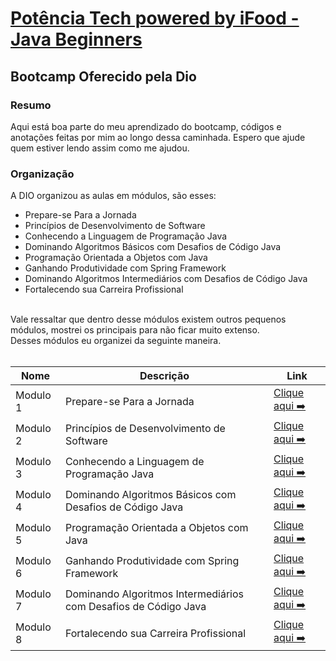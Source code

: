 # [Potência Tech powered by iFood - Java Beginners](https://web.dio.me/track/20f1afd5-7e98-440b-8680-05b13da63c27)
## Bootcamp Oferecido pela Dio

### Resumo
Aqui está boa parte do meu aprendizado do bootcamp, códigos e anotações feitas por mim ao longo dessa caminhada. Espero que ajude quem estiver lendo assim como me ajudou.

### Organização
A DIO organizou as aulas em módulos, são esses:
- Prepare-se Para a Jornada 
- Princípios de Desenvolvimento de Software
- Conhecendo a Linguagem de Programação Java
- Dominando Algoritmos Básicos com Desafios de Código Java
- Programação Orientada a Objetos com Java
- Ganhando Produtividade com Spring Framework
- Dominando Algoritmos Intermediários com Desafios de Código Java
- Fortalecendo sua Carreira Profissional
<br>
Vale ressaltar que dentro desse módulos existem outros pequenos módulos, mostrei os principais para não ficar muito extenso.
<br>
Desses módulos eu organizei da seguinte maneira.
<br>
<br>

| Nome        | Descrição                                                       | Link                       |
| ----------- | --------------------------------------------------------------- | -------------------------- |
| Modulo 1    | Prepare-se Para a Jornada                                       | [Clique aqui ➡️](Modulo-1/)|
| Modulo 2    | Princípios de Desenvolvimento de Software                       | [Clique aqui ➡️](Modulo-2/)|
| Modulo 3    | Conhecendo a Linguagem de Programação Java                      | [Clique aqui ➡️](Modulo-3/)|
| Modulo 4    | Dominando Algoritmos Básicos com Desafios de Código Java        | [Clique aqui ➡️](Modulo-4/)|
| Modulo 5    | Programação Orientada a Objetos com Java                        | [Clique aqui ➡️](Modulo-5/)|
| Modulo 6    | Ganhando Produtividade com Spring Framework                     | [Clique aqui ➡️](Modulo-6/)|
| Modulo 7    | Dominando Algoritmos Intermediários com Desafios de Código Java | [Clique aqui ➡️](Modulo-7/)|
| Modulo 8    | Fortalecendo sua Carreira Profissional                          | [Clique aqui ➡️](Modulo-8/)|
  
